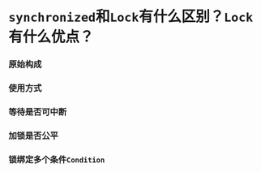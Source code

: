 # `synchronized`和`Lock`有什么区别？`Lock`有什么优点？

### 原始构成

### 使用方式

### 等待是否可中断

### 加锁是否公平

### 锁绑定多个条件`Condition`
